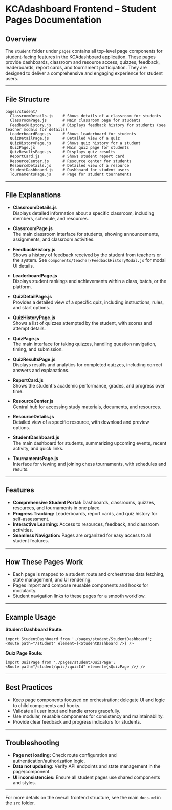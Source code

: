 
# KCAdashboard Frontend – Student Pages Documentation

## Overview

The `student` folder under `pages` contains all top-level page components for student-facing features in the KCAdashboard application. These pages provide dashboards, classroom and resource access, quizzes, feedback, leaderboards, report cards, and tournament participation. They are designed to deliver a comprehensive and engaging experience for student users.

---

## File Structure

```
pages/student/
  ClassroomDetails.js    # Shows details of a classroom for students
  ClassroomPage.js       # Main classroom page for students
  FeedbackHistory.js     # Displays feedback history for students (see teacher modals for details)
  LeaderboardPage.js     # Shows leaderboard for students
  QuizDetailPage.js      # Detailed view of a quiz
  QuizHistoryPage.js     # Shows quiz history for a student
  QuizPage.js            # Main quiz page for students
  QuizResultsPage.js     # Displays quiz results
  ReportCard.js          # Shows student report card
  ResourceCenter.js      # Resource center for students
  ResourceDetails.js     # Detailed view of a resource
  StudentDashboard.js    # Dashboard for student users
  TournamentsPage.js     # Page for student tournaments
```

---

## File Explanations

- **ClassroomDetails.js**  
  Displays detailed information about a specific classroom, including members, schedule, and resources.

- **ClassroomPage.js**  
  The main classroom interface for students, showing announcements, assignments, and classroom activities.

- **FeedbackHistory.js**  
  Shows a history of feedback received by the student from teachers or the system. See `components/teacher/FeedbackHistoryModal.js` for modal UI details.

- **LeaderboardPage.js**  
  Displays student rankings and achievements within a class, batch, or the platform.

- **QuizDetailPage.js**  
  Provides a detailed view of a specific quiz, including instructions, rules, and start options.

- **QuizHistoryPage.js**  
  Shows a list of quizzes attempted by the student, with scores and attempt details.

- **QuizPage.js**  
  The main interface for taking quizzes, handling question navigation, timing, and submission.

- **QuizResultsPage.js**  
  Displays results and analytics for completed quizzes, including correct answers and explanations.

- **ReportCard.js**  
  Shows the student's academic performance, grades, and progress over time.

- **ResourceCenter.js**  
  Central hub for accessing study materials, documents, and resources.

- **ResourceDetails.js**  
  Detailed view of a specific resource, with download and preview options.

- **StudentDashboard.js**  
  The main dashboard for students, summarizing upcoming events, recent activity, and quick links.

- **TournamentsPage.js**  
  Interface for viewing and joining chess tournaments, with schedules and results.

---

## Features

- **Comprehensive Student Portal:** Dashboards, classrooms, quizzes, resources, and tournaments in one place.
- **Progress Tracking:** Leaderboards, report cards, and quiz history for self-assessment.
- **Interactive Learning:** Access to resources, feedback, and classroom activities.
- **Seamless Navigation:** Pages are organized for easy access to all student features.

---

## How These Pages Work

- Each page is mapped to a student route and orchestrates data fetching, state management, and UI rendering.
- Pages import and compose reusable components and hooks for modularity.
- Student navigation links to these pages for a smooth workflow.

---

## Example Usage

**Student Dashboard Route:**
```
import StudentDashboard from './pages/student/StudentDashboard';
<Route path="/student" element={<StudentDashboard />} />
```

**Quiz Page Route:**
```
import QuizPage from './pages/student/QuizPage';
<Route path="/student/quiz/:quizId" element={<QuizPage />} />
```

---

## Best Practices

- Keep page components focused on orchestration; delegate UI and logic to child components and hooks.
- Validate all user input and handle errors gracefully.
- Use modular, reusable components for consistency and maintainability.
- Provide clear feedback and progress indicators for students.

---

## Troubleshooting

- **Page not loading:** Check route configuration and authentication/authorization logic.
- **Data not updating:** Verify API endpoints and state management in the page/component.
- **UI inconsistencies:** Ensure all student pages use shared components and styles.

---

For more details on the overall frontend structure, see the main `docs.md` in the `src` folder.
